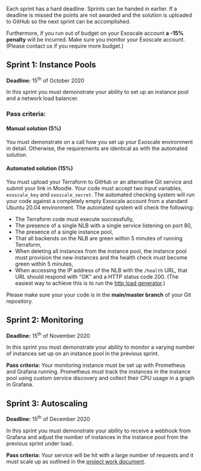 Each sprint has a hard deadline. Sprints can be handed in earlier. If a deadline is missed the points are not awarded and the solution is uploaded to GitHub so the next sprint can be accomplished.

Furthermore, if you run out of budget on your Exoscale account **a -15% penalty** will be incurred. Make sure you monitor your Exoscale account. (Please contact us if you require more budget.) 

## Sprint 1: Instance Pools

**Deadline:** 15<sup>th</sup> of October 2020 

In this sprint you must demonstrate your ability to set up an instance pool and a network load balancer.

### Pass criteria:

#### Manual solution (5%)

You must demonstrate on a call how you set up your Exoscale environment in detail. Otherwise, the requirements are identical as with the automated solution.

#### Automated solution (15%)

You must upload your Terraform to GitHub or an alternative Git service and submit your link in Moodle. Your code must accept two input variables, `exoscale_key` and `exoscale_secret`. The automated checking system will run your code against a completely empty Exoscale account from a standard Ubuntu 20.04 environment. The automated system will check the following:

- The Terraform code must execute successfully,
- The presence of a single NLB with a single service listening on port 80,
- The presence of a single instance pool,
- That all backends on the NLB are green within 5 minutes of running Terraform,
- When deleting all instances from the instance pool, the instance pool must provision the new instances and the health check must become green within 5 minutes,
- When accessing the IP address of the NLB with the `/health` URL, that URL should respond with "OK" and a HTTP status code 200. (The easiest way to achieve this is to run the [http load generator](https://github.com/FH-Cloud-Computing/http-load-generator).)

Please make sure your your code is in the **main/master branch** of your Git repository.

## Sprint 2: Monitoring

**Deadline:** 15<sup>th</sup> of November 2020

In this sprint you must demonstrate your ability to monitor a varying number of instances set up on an instance pool in the previous sprint.

**Pass criteria:** Your monitoring instance must be set up with Prometheus and Grafana running.
Prometheus must track the instances in the instance pool using custom service discovery and collect their CPU usage in a graph in Grafana.

## Sprint 3: Autoscaling

**Deadline:** 15<sup>th</sup> of December 2020

In this sprint you must demonstrate your ability to receive a webhook from Grafana and adjust the number of instances in the instance pool from the previous sprint under load.

**Pass criteria:** Your service will be hit with a large number of requests and it must scale up as outlined in the [project work document](/projectwork).
